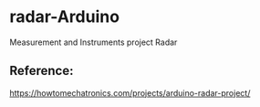 # radar-Arduino
Measurement and Instruments project Radar



## Reference:
https://howtomechatronics.com/projects/arduino-radar-project/
